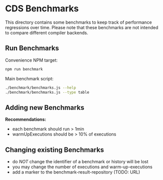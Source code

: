 # CDS Benchmarks

This directory contains some benchmarks to keep track of performance regressions
over time. Please note that these benchmarks are not intended to compare different
compiler backends.

## Run Benchmarks

Convenience NPM target:

```sh
npm run benchmark
```

Main benchmark script:

```sh
./benchmark/benchmarks.js --help
./benchmark/benchmarks.js --type table
```

## Adding new Benchmarks

**Recommendations:**
 - each benchmark should run > 1min
 - warmUpExecutions should be > 10% of executions

## Changing existing Benchmarks

 - do *NOT* change the identifier of a benchmark or history will be lost
 - you may change the number of executions and warm-up-executions
 - add a marker to the benchmark-result-repository (TODO: URL)

